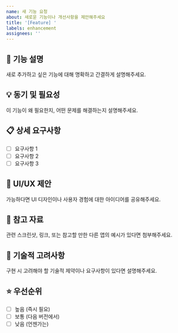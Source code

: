 ```yaml
---
name: 새 기능 요청
about: 새로운 기능이나 개선사항을 제안해주세요
title: '[Feature] '
labels: enhancement
assignees: ''
---
```


## 🎯 기능 설명
새로 추가하고 싶은 기능에 대해 명확하고 간결하게 설명해주세요.

## 💡 동기 및 필요성
이 기능이 왜 필요한지, 어떤 문제를 해결하는지 설명해주세요.

## 📋 상세 요구사항
- [ ] 요구사항 1
- [ ] 요구사항 2
- [ ] 요구사항 3

## 🎨 UI/UX 제안
가능하다면 UI 디자인이나 사용자 경험에 대한 아이디어를 공유해주세요.

## 📱 참고 자료
관련 스크린샷, 링크, 또는 참고할 만한 다른 앱의 예시가 있다면 첨부해주세요.

## 🔧 기술적 고려사항
구현 시 고려해야 할 기술적 제약이나 요구사항이 있다면 설명해주세요.

## ⭐ 우선순위
- [ ] 높음 (즉시 필요)
- [ ] 보통 (다음 버전에서)
- [ ] 낮음 (언젠가는)